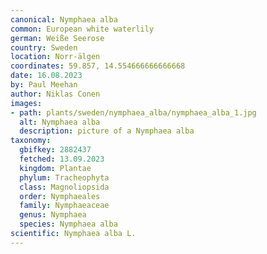 ```yaml
---
canonical: Nymphaea alba
common: European white waterlily
german: Weiße Seerose
country: Sweden
location: Norr-älgen
coordinates: 59.857, 14.554666666666668
date: 16.08.2023
by: Paul Meehan
author: Niklas Conen
images:
- path: plants/sweden/nymphaea_alba/nymphaea_alba_1.jpg
  alt: Nymphaea alba
  description: picture of a Nymphaea alba
taxonomy:
  gbifkey: 2882437
  fetched: 13.09.2023
  kingdom: Plantae
  phylum: Tracheophyta
  class: Magnoliopsida
  order: Nymphaeales
  family: Nymphaeaceae
  genus: Nymphaea
  species: Nymphaea alba
scientific: Nymphaea alba L.
---
```

